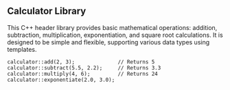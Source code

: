 ## Calculator Library
This C++ header library provides basic mathematical operations: addition, subtraction, multiplication, exponentiation, and square root calculations. It is designed to be simple and flexible, supporting various data types using templates.

```
calculator::add(2, 3);              // Returns 5
calculator::subtract(5.5, 2.2);     // Returns 3.3
calculator::multiply(4, 6);         // Returns 24
calculator::exponentiate(2.0, 3.0);
```

